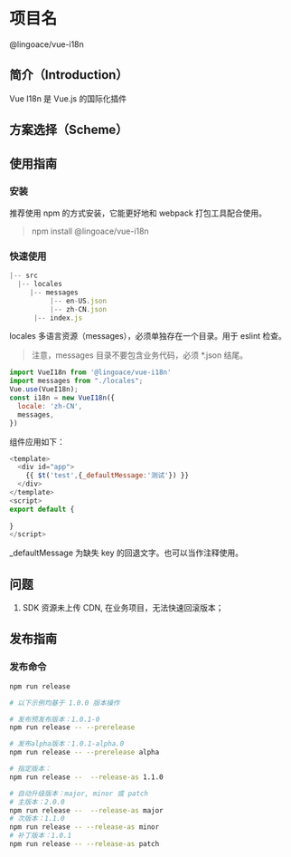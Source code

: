 # 项目名
@lingoace/vue-i18n
## 简介（Introduction）
Vue I18n 是 Vue.js 的国际化插件

## 方案选择（Scheme）


## 使用指南
### 安装
推荐使用 npm 的方式安装，它能更好地和 webpack 打包工具配合使用。
> npm install @lingoace/vue-i18n

### 快速使用

```javascript
|-- src
  |-- locales
     |-- messages
          |-- en-US.json
          |-- zh-CN.json
      |-- index.js
```
locales 多语言资源（messages），必须单独存在一个目录。用于 eslint 检查。
> 注意，messages 目录不要包含业务代码，必须 *.json 结尾。

```javascript
import VueI18n from '@lingoace/vue-i18n'
import messages from "./locales";
Vue.use(VueI18n);
const i18n = new VueI18n({
  locale: 'zh-CN',
  messages, 
})
```
组件应用如下：
```javascript
<template>
  <div id="app">
    {{ $t('test',{_defaultMessage:'测试'}) }}
  </div>
</template>
<script>
export default {  
  
}
</script>
```
_defaultMessage 为缺失 key 的回退文字。也可以当作注释使用。
## 问题
1. SDK 资源未上传 CDN, 在业务项目，无法快速回滚版本；
## 发布指南

### 发布命令

```bash
npm run release

# 以下示例均基于 1.0.0 版本操作

# 发布预发布版本：1.0.1-0
npm run release -- --prerelease

# 发布alpha版本：1.0.1-alpha.0
npm run release -- --prerelease alpha

# 指定版本：
npm run release --  --release-as 1.1.0

# 自动升级版本：major, minor 或 patch
# 主版本：2.0.0
npm run release --  --release-as major
# 次版本：1.1.0
npm run release -- --release-as minor
# 补丁版本：1.0.1
npm run release -- --release-as patch
```
